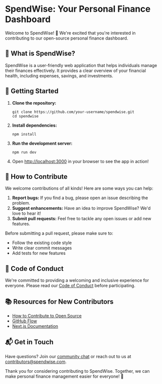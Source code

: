 # SpendWise: Your Personal Finance Dashboard

Welcome to SpendWise! 👋 We're excited that you're interested in contributing to our open-source personal finance dashboard.

## 🌟 What is SpendWise?

SpendWise is a user-friendly web application that helps individuals manage their finances effectively. It provides a clear overview of your financial health, including expenses, savings, and investments.

## 🚀 Getting Started

1. **Clone the repository:**
   ```
   git clone https://github.com/your-username/spendwise.git
   cd spendwise
   ```

2. **Install dependencies:**
   ```
   npm install
   ```

3. **Run the development server:**
   ```
   npm run dev
   ```

4. Open [http://localhost:3000](http://localhost:3000) in your browser to see the app in action!

## 🤝 How to Contribute

We welcome contributions of all kinds! Here are some ways you can help:

1. **Report bugs:** If you find a bug, please open an issue describing the problem.
2. **Suggest enhancements:** Have an idea to improve SpendWise? We'd love to hear it!
3. **Submit pull requests:** Feel free to tackle any open issues or add new features.

Before submitting a pull request, please make sure to:
- Follow the existing code style
- Write clear commit messages
- Add tests for new features

## 🌈 Code of Conduct

We're committed to providing a welcoming and inclusive experience for everyone. Please read our [Code of Conduct](CODE_OF_CONDUCT.md) before participating.

## 📚 Resources for New Contributors

- [How to Contribute to Open Source](https://opensource.guide/how-to-contribute/)
- [GitHub Flow](https://guides.github.com/introduction/flow/)
- [Next.js Documentation](https://nextjs.org/docs)

## 📬 Get in Touch

Have questions? Join our [community chat](https://discord.gg/spendwise) or reach out to us at contributors@spendwise.com.

Thank you for considering contributing to SpendWise. Together, we can make personal finance management easier for everyone! 💖
